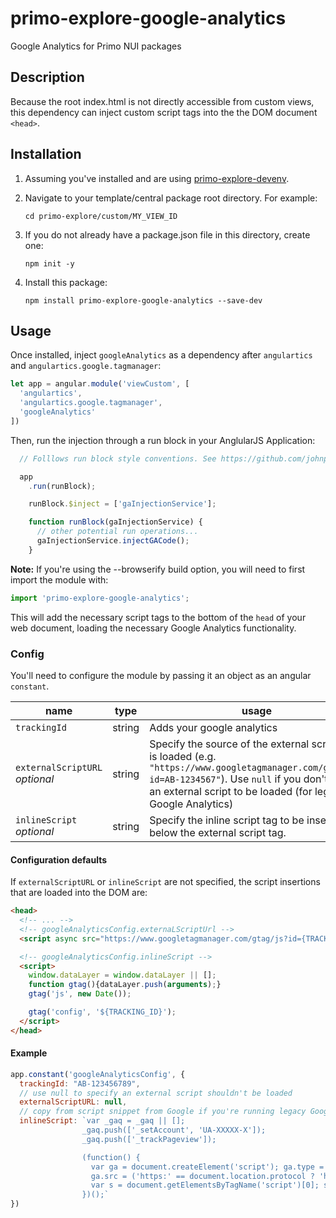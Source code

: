 # primo-explore-google-analytics
Google Analytics for Primo NUI packages

## Description

Because the root index.html is not directly accessible from custom views, this dependency can inject custom script tags into the the DOM document `<head>`.

## Installation

1. Assuming you've installed and are using [primo-explore-devenv](https://github.com/ExLibrisGroup/primo-explore-devenv).

2. Navigate to your template/central package root directory. For example:
    ```
    cd primo-explore/custom/MY_VIEW_ID
    ```
3. If you do not already have a package.json file in this directory, create one:
    ```
    npm init -y
    ```
4. Install this package:
    ```
    npm install primo-explore-google-analytics --save-dev
    ```

## Usage

Once installed, inject `googleAnalytics` as a dependency after `angulartics` and `angulartics.google.tagmanager`:

```js
let app = angular.module('viewCustom', [
  'angulartics',
  'angulartics.google.tagmanager',
  'googleAnalytics'
])
```

Then, run the injection through a run block in your AnglularJS Application:

```js
  // Folllows run block style conventions. See https://github.com/johnpapa/angular-styleguide/blob/master/a1/README.md#style-y171

  app
    .run(runBlock);

    runBlock.$inject = ['gaInjectionService'];

    function runBlock(gaInjectionService) {
      // other potential run operations...
      gaInjectionService.injectGACode();
    }
```

**Note:** If you're using the --browserify build option, you will need to first import the module with:

```js
import 'primo-explore-google-analytics';
```

This will add the necessary script tags to the bottom of the `head` of your web document, loading the necessary Google Analytics functionality.

### Config

You'll need to configure the module by passing it an object as an angular `constant`.

| name | type | usage |
|------|-------------|--------|
| `trackingId` | string | Adds your google analytics  |
| `externalScriptURL` *optional* | string |  Specify the source of the external script that is loaded (e.g. `"https://www.googletagmanager.com/gtag/js?id=AB-1234567"`). Use `null` if you don't want an external script to be loaded (for legacy Google Analytics) |
| `inlineScript` *optional* | string | Specify the inline script tag to be inserted below the external script tag. ||

#### Configuration defaults

If `externalScriptURL` or `inlineScript` are not specified, the script insertions that are loaded into the DOM are:

```html
<head>
  <!-- ... -->
  <!-- googleAnalyticsConfig.externaLScriptUrl -->
  <script async src="https://www.googletagmanager.com/gtag/js?id={TRACKING_ID}"></script>

  <!-- googleAnalyticsConfig.inlineScript -->
  <script>
    window.dataLayer = window.dataLayer || [];
    function gtag(){dataLayer.push(arguments);}
    gtag('js', new Date());

    gtag('config', '${TRACKING_ID}');
  </script>
</head>
```

#### Example

```js
app.constant('googleAnalyticsConfig', {
  trackingId: "AB-123456789",
  // use null to specify an external script shouldn't be loaded
  externalScriptURL: null,
  // copy from script snippet from Google if you're running legacy Google Analytics
  inlineScript: `var _gaq = _gaq || [];
                _gaq.push(['_setAccount', 'UA-XXXXX-X']);
                _gaq.push(['_trackPageview']);

                (function() {
                  var ga = document.createElement('script'); ga.type = 'text/javascript'; ga.async = true;
                  ga.src = ('https:' == document.location.protocol ? 'https://ssl' : 'http://www') + '.google-analytics.com/ga.js';
                  var s = document.getElementsByTagName('script')[0]; s.parentNode.insertBefore(ga, s);
                })();`
})
```

